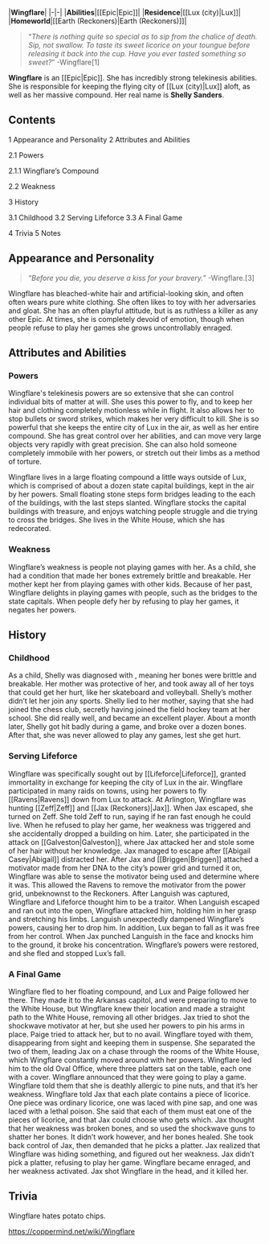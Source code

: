 |**Wingflare**|
|-|-|
|**Abilities**|[[Epic\|Epic]]|
|**Residence**|[[Lux (city)\|Lux]]|
|**Homeworld**|[[Earth (Reckoners)\|Earth (Reckoners)]]|

>“*There is nothing quite so special as to sip from the chalice of death. Sip, not swallow. To taste its sweet licorice on your toungue before releasing it back into the cup. Have you ever tasted something so sweet?*”
\-Wingflare[1]


**Wingflare** is an [[Epic\|Epic]]. She has incredibly strong telekinesis abilities. She is responsible for keeping the flying city of [[Lux (city)\|Lux]] aloft, as well as her massive compound. Her real name is **Shelly Sanders**.

## Contents

1 Appearance and Personality
2 Attributes and Abilities

2.1 Powers

2.1.1 Wingflare’s Compound


2.2 Weakness


3 History

3.1 Childhood
3.2 Serving Lifeforce
3.3 A Final Game


4 Trivia
5 Notes


## Appearance and Personality
>“*Before you die, you deserve a kiss for your bravery.*”
\-Wingflare.[3]


Wingflare has bleached-white hair and artificial-looking skin, and often often wears pure white clothing. She often likes to toy with her adversaries and gloat. She has an often playful attitude, but is as ruthless a killer as any other Epic. At times, she is completely devoid of emotion, though when people refuse to play her games she grows uncontrollably enraged.

## Attributes and Abilities
### Powers
Wingflare's telekinesis powers are so extensive that she can control individual bits of matter at will. She uses this power to fly, and to keep her hair and clothing completely motionless while in flight. It also allows her to stop bullets or sword strikes, which makes her very difficult to kill. She is so powerful that she keeps the entire city of Lux in the air, as well as her entire compound. She has great control over her abilities, and can move very large objects very rapidly with great precision. She can also hold someone completely immobile with her powers, or stretch out their limbs as a method of torture.


Wingflare lives in a large floating compound a little ways outside of Lux, which is comprised of about a dozen state capital buildings, kept in the air by her powers. Small floating stone steps form bridges leading to the each of the buildings, with the last steps slanted. Wingflare stocks the capital buildings with treasure, and enjoys watching people struggle and die trying to cross the bridges. She lives in the White House, which she has redecorated.

### Weakness
Wingflare’s weakness is people not playing games with her. As a child, she had a condition that made her bones extremely brittle and breakable. Her mother kept her from playing games with other kids. Because of her past, Wingflare delights in playing games with people, such as the bridges to the state capitals. When people defy her by refusing to play her games, it negates her powers.

## History
### Childhood
As a child, Shelly was diagnosed with , meaning her bones were brittle and breakable. Her mother was protective of her, and took away all of her toys that could get her hurt, like her skateboard and volleyball. Shelly’s mother didn’t let her join any sports. Shelly lied to her mother, saying that she had joined the chess club, secretly having joined the field hockey team at her school. She did really well, and became an excellent player. About a month later, Shelly got hit badly during a game, and broke over a dozen bones. After that, she was never allowed to play any games, lest she get hurt.

### Serving Lifeforce
Wingflare was specifically sought out by [[Lifeforce\|Lifeforce]], granted immortality in exchange for keeping the city of Lux in the air. Wingflare participated in many raids on towns, using her powers to fly [[Ravens\|Ravens]] down from Lux to attack. At Arlington, Wingflare was hunting [[Zeff\|Zeff]] and [[Jax (Reckoners)\|Jax]]. When Jax escaped, she turned on Zeff. She told Zeff to run, saying if he ran fast enough he could live. When he refused to play her game, her weakness was triggered and she accidentally dropped a building on him. Later, she participated in the attack on [[Galveston\|Galveston]], where Jax attacked her and stole some of her hair without her knowledge. Jax managed to escape after [[Abigail Casey\|Abigail]] distracted her.
After Jax and [[Briggen\|Briggen]] attached a motivator made from her DNA to the city’s power grid and turned it on, Wingflare was able to sense the motivator being used and determine where it was. This allowed the Ravens to remove the motivator from the power grid, unbeknownst to the Reckoners.
After Languish was captured, Wingflare and Lifeforce thought him to be a traitor. When Languish escaped and ran out into the open, Wingflare attacked him, holding him in her grasp and stretching his limbs. Languish unexpectedly dampened Wingflare’s powers, causing her to drop him. In addition, Lux began to fall as it was free from her control. When Jax punched Languish in the face and knocks him to the ground, it broke his concentration. Wingflare’s powers were restored, and she fled and stopped Lux’s fall.

### A Final Game
Wingflare fled to her floating compound, and Lux and Paige followed her there. They made it to the Arkansas capitol, and were preparing to move to the White House, but Wingflare knew their location and made a straight path to the White House, removing all other bridges. Jax tried to shot the shockwave motivator at her, but she used her powers to pin his arms in place. Paige tried to attack her, but to no avail. Wingflare toyed with them, disappearing from sight and keeping them in suspense. She separated the two of them, leading Jax on a chase through the rooms of the White House, which Wingflare constantly moved around with her powers.
Wingflare led him to the old Oval Office, where three platters sat on the table, each one with a cover. Wingflare announced that they were going to play a game. Wingflare told them that she is deathly allergic to pine nuts, and that it’s her weakness. Wingflare told Jax that each plate contains a piece of licorice. One piece was ordinary licorice, one was laced with pine sap, and one was laced with a lethal poison. She said that each of them must eat one of the pieces of licorice, and that Jax could choose who gets which. Jax thought that her weakness was broken bones, and so used the shockwave guns to shatter her bones. It didn’t work however, and her bones healed. She took back control of Jax, then demanded that he picks a platter. Jax realized that Wingflare was hiding something, and figured out her weakness. Jax didn’t pick a platter, refusing to play her game. Wingflare became enraged, and her weakness activated. Jax shot Wingflare in the head, and it killed her.

## Trivia
Wingflare hates potato chips.


https://coppermind.net/wiki/Wingflare